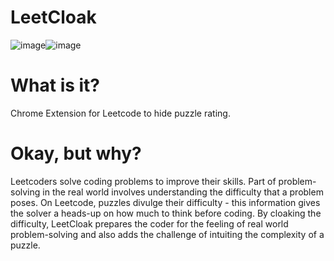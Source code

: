 # LeetCloak
![image](https://github.com/projection-error/leetcloak/assets/84434778/b8ee8312-afe2-4bc0-887e-2572a4270927)![image](https://github.com/projection-error/leetcloak/assets/84434778/51be62fc-7db3-4210-8802-d44a4c77138b)

# What is it?
Chrome Extension for Leetcode to hide puzzle rating.

# Okay, but why?
Leetcoders solve coding problems to improve their skills. Part of problem-solving in the real world involves understanding the difficulty that a problem poses. On Leetcode, puzzles divulge their difficulty - this information gives the solver a heads-up on how much to think before coding. By cloaking the difficulty, LeetCloak prepares the coder for the feeling of real world problem-solving and also adds the challenge of intuiting the complexity of a puzzle.



